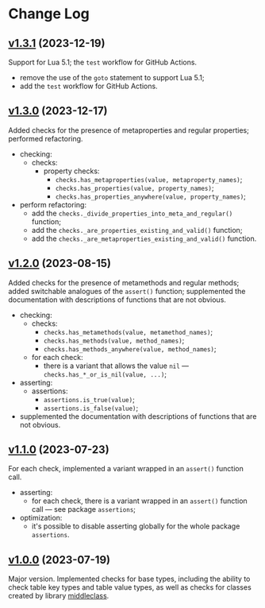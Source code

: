 # Change Log

## [v1.3.1](https://github.com/thewizardplusplus/luatypechecks/tree/v1.3.1) (2023-12-19)

Support for Lua 5.1; the `test` workflow for GitHub Actions.

- remove the use of the `goto` statement to support Lua 5.1;
- add the `test` workflow for GitHub Actions.

## [v1.3.0](https://github.com/thewizardplusplus/luatypechecks/tree/v1.3.0) (2023-12-17)

Added checks for the presence of metaproperties and regular properties; performed refactoring.

- checking:
  - checks:
    - property checks:
      - `checks.has_metaproperties(value, metaproperty_names)`;
      - `checks.has_properties(value, property_names)`;
      - `checks.has_properties_anywhere(value, property_names)`;
- perform refactoring:
  - add the `checks._divide_properties_into_meta_and_regular()` function;
  - add the `checks._are_properties_existing_and_valid()` function;
  - add the `checks._are_metaproperties_existing_and_valid()` function.

## [v1.2.0](https://github.com/thewizardplusplus/luatypechecks/tree/v1.2.0) (2023-08-15)

Added checks for the presence of metamethods and regular methods; added switchable analogues of the `assert()` function; supplemented the documentation with descriptions of functions that are not obvious.

- checking:
  - checks:
    - `checks.has_metamethods(value, metamethod_names)`;
    - `checks.has_methods(value, method_names)`;
    - `checks.has_methods_anywhere(value, method_names)`;
  - for each check:
    - there is a variant that allows the value `nil` &mdash; `checks.has_*_or_is_nil(value, ...)`;
- asserting:
  - assertions:
    - `assertions.is_true(value)`;
    - `assertions.is_false(value)`;
- supplemented the documentation with descriptions of functions that are not obvious.

## [v1.1.0](https://github.com/thewizardplusplus/luatypechecks/tree/v1.1.0) (2023-07-23)

For each check, implemented a variant wrapped in an `assert()` function call.

- asserting:
  - for each check, there is a variant wrapped in an `assert()` function call &mdash; see package `assertions`;
- optimization:
  - it's possible to disable asserting globally for the whole package `assertions`.

## [v1.0.0](https://github.com/thewizardplusplus/luatypechecks/tree/v1.0.0) (2023-07-19)

Major version. Implemented checks for base types, including the ability to check table key types and table value types, as well as checks for classes created by library [middleclass](https://github.com/kikito/middleclass).
